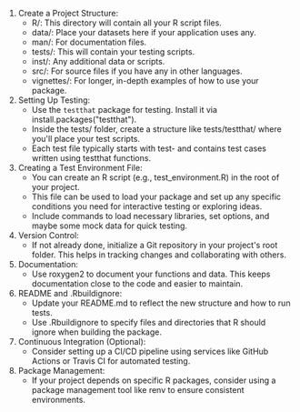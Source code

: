 

1. Create a Project Structure:  
    - R/: This directory will contain all your R script files.  
    - data/: Place your datasets here if your application uses any.  
    - man/: For documentation files.  
    - tests/: This will contain your testing scripts.  
    - inst/: Any additional data or scripts.  
    - src/: For source files if you have any in other languages.  
    - vignettes/: For longer, in-depth examples of how to use your package.  
2. Setting Up Testing:  
    - Use the `testthat` package for testing. Install it via install.packages("testthat").  
    - Inside the tests/ folder, create a structure like tests/testthat/ where you'll place your test scripts.  
    - Each test file typically starts with test- and contains test cases written using testthat functions.  
3. Creating a Test Environment File:  
    - You can create an R script (e.g., test_environment.R) in the root of your project.  
    - This file can be used to load your package and set up any specific conditions you need for interactive testing or exploring ideas.  
    - Include commands to load necessary libraries, set options, and maybe some mock data for quick testing.  
4. Version Control:  
    - If not already done, initialize a Git repository in your project's root folder. This helps in tracking changes and collaborating with others.
5. Documentation:  
    - Use roxygen2 to document your functions and data. This keeps documentation close to the code and easier to maintain.  
6. README and .Rbuildignore:  
    - Update your README.md to reflect the new structure and how to run tests.  
    - Use .Rbuildignore to specify files and directories that R should ignore when building the package.
7. Continuous Integration (Optional):  
    - Consider setting up a CI/CD pipeline using services like GitHub Actions or Travis CI for automated testing.  
8. Package Management:  
    - If your project depends on specific R packages, consider using a package management tool like renv to ensure consistent environments.  



